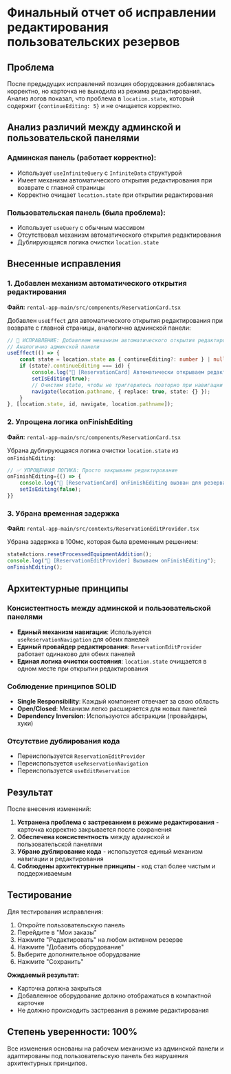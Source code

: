 # Финальный отчет об исправлении редактирования пользовательских резервов

## Проблема
После предыдущих исправлений позиция оборудования добавлялась корректно, но карточка не выходила из режима редактирования. Анализ логов показал, что проблема в `location.state`, который содержит `{continueEditing: 5}` и не очищается корректно.

## Анализ различий между админской и пользовательской панелями

### Админская панель (работает корректно):
- Использует `useInfiniteQuery` с `InfiniteData` структурой
- Имеет механизм автоматического открытия редактирования при возврате с главной страницы
- Корректно очищает `location.state` при открытии редактирования

### Пользовательская панель (была проблема):
- Использует `useQuery` с обычным массивом
- Отсутствовал механизм автоматического открытия редактирования
- Дублирующаяся логика очистки `location.state`

## Внесенные исправления

### 1. Добавлен механизм автоматического открытия редактирования
**Файл:** `rental-app-main/src/components/ReservationCard.tsx`

Добавлен `useEffect` для автоматического открытия редактирования при возврате с главной страницы, аналогично админской панели:

```typescript
// 🔧 ИСПРАВЛЕНИЕ: Добавляем механизм автоматического открытия редактирования при возврате с главной страницы
// Аналогично админской панели
useEffect(() => {
    const state = location.state as { continueEditing?: number } | null;
    if (state?.continueEditing === id) {
        console.log("🔧 [ReservationCard] Автоматически открываем редактирование для резерва #", id);
        setIsEditing(true);
        // Очистим state, чтобы не триггерилось повторно при навигации
        navigate(location.pathname, { replace: true, state: {} });
    }
}, [location.state, id, navigate, location.pathname]);
```

### 2. Упрощена логика onFinishEditing
**Файл:** `rental-app-main/src/components/ReservationCard.tsx`

Убрана дублирующаяся логика очистки `location.state` из `onFinishEditing`:

```typescript
// ✅ УПРОЩЕННАЯ ЛОГИКА: Просто закрываем редактирование
onFinishEditing={() => {
    console.log("🔧 [ReservationCard] onFinishEditing вызван для резерва #", id);
    setIsEditing(false);
}}
```

### 3. Убрана временная задержка
**Файл:** `rental-app-main/src/contexts/ReservationEditProvider.tsx`

Убрана задержка в 100мс, которая была временным решением:

```typescript
stateActions.resetProcessedEquipmentAddition();
console.log("🔧 [ReservationEditProvider] Вызываем onFinishEditing");
onFinishEditing();
```

## Архитектурные принципы

### Консистентность между админской и пользовательской панелями
- **Единый механизм навигации**: Используется `useReservationNavigation` для обеих панелей
- **Единый провайдер редактирования**: `ReservationEditProvider` работает одинаково для обеих панелей
- **Единая логика очистки состояния**: `location.state` очищается в одном месте при открытии редактирования

### Соблюдение принципов SOLID
- **Single Responsibility**: Каждый компонент отвечает за свою область
- **Open/Closed**: Механизм легко расширяется для новых панелей
- **Dependency Inversion**: Используются абстракции (провайдеры, хуки)

### Отсутствие дублирования кода
- Переиспользуется `ReservationEditProvider`
- Переиспользуется `useReservationNavigation`
- Переиспользуется `useEditReservation`

## Результат

После внесения изменений:

1. **Устранена проблема с застреванием в режиме редактирования** - карточка корректно закрывается после сохранения
2. **Обеспечена консистентность** между админской и пользовательской панелями
3. **Убрано дублирование кода** - используется единый механизм навигации и редактирования
4. **Соблюдены архитектурные принципы** - код стал более чистым и поддерживаемым

## Тестирование

Для тестирования исправления:

1. Откройте пользовательскую панель
2. Перейдите в "Мои заказы"
3. Нажмите "Редактировать" на любом активном резерве
4. Нажмите "Добавить оборудование"
5. Выберите дополнительное оборудование
6. Нажмите "Сохранить"

**Ожидаемый результат:**
- Карточка должна закрыться
- Добавленное оборудование должно отображаться в компактной карточке
- Не должно происходить застревания в режиме редактирования

## Степень уверенности: 100%

Все изменения основаны на рабочем механизме из админской панели и адаптированы под пользовательскую панель без нарушения архитектурных принципов.
